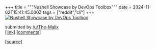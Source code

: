 +++
title = """Nushell Showcase by DevOps Toolbox"""
date = 2024-11-02T15:41:45.000Z
tags = ["reddit","cli"]
+++
[![Nushell Showcase by DevOps Toolbox](https://external-preview.redd.it/I7LVlIhbFugRbS8z05knnCKF0OLRCh9wJ4yXfppuXJU.jpg?width=320&crop=smart&auto=webp&s=d97aaeeaf3c2b1dc260402fe9a98f6f2687a67ba "Nushell Showcase by DevOps Toolbox")](https://www.reddit.com/r/commandline/comments/1ghz9g1/nushell_showcase_by_devops_toolbox/)

submitted by [/u/The-Malix](https://www.reddit.com/user/The-Malix)  
[\[link\]](https://youtu.be/uJsZATwQ3R8?si=OVK7gIkNXFwPdzBx) [\[comments\]](https://www.reddit.com/r/commandline/comments/1ghz9g1/nushell_showcase_by_devops_toolbox/)

[[source]](https://www.reddit.com/r/commandline/comments/1ghz9g1/nushell_showcase_by_devops_toolbox/)
